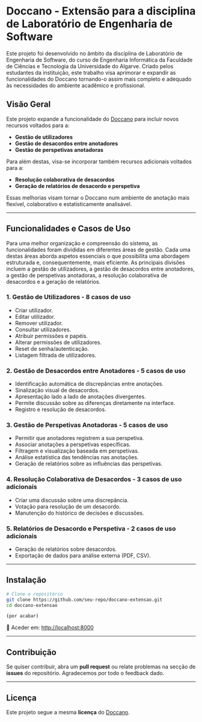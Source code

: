 # Doccano - Extensão para a disciplina de Laboratório de Engenharia de Software

Este projeto foi desenvolvido no âmbito da disciplina de Laboratório de Engenharia de Software, do curso de Engenharia Informática da Faculdade de Ciências e Tecnologia da Universidade do Algarve. Criado pelos estudantes da instituição, este trabalho visa aprimorar e expandir as funcionalidades do Doccano tornando-o assim mais completo e adequado às necessidades do ambiente acadêmico e profissional.

## Visão Geral
Este projeto expande a funcionalidade do [Doccano](https://github.com/doccano/doccano) para incluir novos recursos voltados para a:
- **Gestão de utilizadores**  
- **Gestão de desacordos entre anotadores**  
- **Gestão de perspetivas anotadoras**

Para além destas, visa-se incorporar também recursos adicionais voltados para a:
- **Resolução colaborativa de desacordos**  
- **Geração de relatórios de desacordo e perspetiva**  

Essas melhorias visam tornar o Doccano num ambiente de anotação mais flexível, colaborativo e estatisticamente analisável.

---

## Funcionalidades e Casos de Uso

Para uma melhor organização e compreensão do sistema, as funcionalidades foram divididas em diferentes áreas de gestão.
Cada uma destas áreas aborda aspetos essenciais o que possibilita uma abordagem estruturada e, consequentemente, mais eficiente. 
As principais divisões incluem a gestão de utilizadores, a gestão de desacordos entre anotadores, a gestão de perspetivas anotadoras, a resolução colaborativa de desacordos e a geração de relatórios. 


### **1. Gestão de Utilizadores - 8 casos de uso**
- Criar utilizador.
- Editar utilizador.
- Remover utilizador.
- Consultar utilizadores.
- Atribuir permissões e papéis.
- Alterar permissões de utilizadores.
- Reset de senha/autenticação.
- Listagem filtrada de utilizadores.

### **2. Gestão de Desacordos entre Anotadores - 5 casos de uso**
- Identificação automática de discrepâncias entre anotações.
- Sinalização visual de desacordos.
- Apresentação lado a lado de anotações divergentes.
- Permite discussão sobre as diferenças diretamente na interface.
- Registro e resolução de desacordos.

### **3. Gestão de Perspetivas Anotadoras - 5 casos de uso**
- Permitir que anotadores registrem a sua perspetiva.
- Associar anotações a perspetivas específicas.
- Filtragem e visualização baseada em perspetivas.
- Análise estatística das tendências nas anotações.
- Geração de relatórios sobre as influências das perspetivas.

### **4. Resolução Colaborativa de Desacordos - 3 casos de uso adicionais**
- Criar uma discussão sobre uma discrepância.
- Votação para resolução de um desacordo.
- Manutenção do histórico de decisões e discussões.

### **5. Relatórios de Desacordo e Perspetiva - 2 casos de uso adicionais**
- Geração de relatórios sobre desacordos.
- Exportação de dados para análise externa (PDF, CSV).

---

## Instalação

```bash
# Clone o repositório
git clone https://github.com/seu-repo/doccano-extensao.git
cd doccano-extensao

(por acabar)

```
🔗 Aceder em: [http://localhost:8000](http://localhost:8000)

---

## Contribuição
Se quiser contribuir, abra um **pull request** ou relate problemas na secção de **issues** do repositório.
Agradecemos por todo o feedback dado.

---

## Licença
Este projeto segue a mesma **licença** do [Doccano](https://github.com/doccano/doccano).